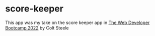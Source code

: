 # score-keeper
This app was my take on the score keeper app in [The Web Developer Bootcamp 2022](https://www.udemy.com/course/the-web-developer-bootcamp/) by Colt Steele